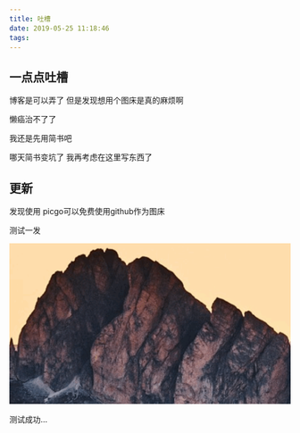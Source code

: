 ```yaml
---
title: 吐槽
date: 2019-05-25 11:18:46
tags:
---
```


## 一点点吐槽

博客是可以弄了 但是发现想用个图床是真的麻烦啊

懒癌治不了了 

我还是先用简书吧

哪天简书变坑了 我再考虑在这里写东西了



## 更新

发现使用 picgo可以免费使用github作为图床 

测试一发

![测试图片](https://raw.githubusercontent.com/Simon717/IMG/master/20190525155315.png)

测试成功...